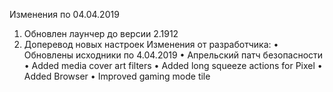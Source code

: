



Изменения по 04.04.2019
1. Обновлен лаунчер до версии 2.1912
2. Доперевод новых настроек
Изменения от разработчика:
• Обновлены исходники по 4.04.2019
• Апрельский патч безопасности
• Added media cover art filters
• Added long squeeze actions for Pixel
• Added Browser
• Improved gaming mode tile
